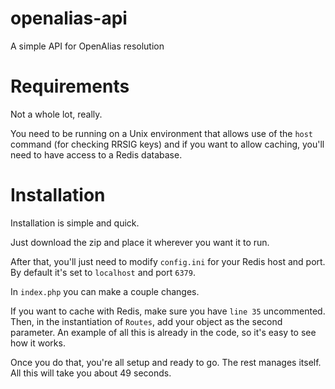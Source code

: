 # openalias-api
A simple API for OpenAlias resolution

# Requirements

Not a whole lot, really.

You need to be running on a Unix environment that allows use of the `host` command (for checking RRSIG keys) and if you want to allow caching, you'll need to have access to a Redis database.

# Installation

Installation is simple and quick.

Just download the zip and place it wherever you want it to run.

After that, you'll just need to modify `config.ini` for your Redis host and port. By default it's set to `localhost` and port `6379`.

In `index.php` you can make a couple changes.

If you want to cache with Redis, make sure you have `line 35` uncommented. Then, in the instantiation of `Routes`, add your object as the second parameter. An example of all this is already in the code, so it's easy to see how it works.

Once you do that, you're all setup and ready to go. The rest manages itself. All this will take you about 49 seconds.


